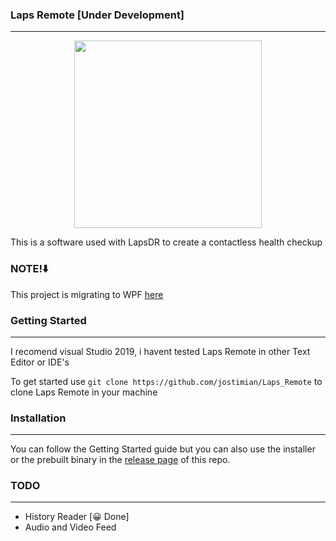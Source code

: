 ﻿### Laps Remote [Under Development]
---
<p align="center">
  <img width="300" height="300" src="./img/ico.ico">
</p>

This is a software used with LapsDR to create a contactless health checkup

### NOTE!⬇️
This project is migrating to WPF [here](https://github.com/jostimian/LapsRemoteV2)

### Getting Started
---
I recomend visual Studio 2019, i havent tested Laps Remote in other Text Editor or IDE's <br>

To get started use `git clone https://github.com/jostimian/Laps_Remote` to clone Laps Remote in your machine

### Installation
---
You can follow the Getting Started guide but you can also use the installer or the prebuilt binary in the [release page](https://github.com/jostimian/Laps_Remote/releases) of this repo.

### TODO
---
- History Reader [😀 Done]
- Audio and Video Feed
